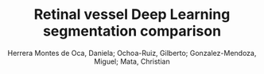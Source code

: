 ---
paperId: 8
author: Herrera Montes de Oca, Daniela; Ochoa-Ruiz, Gilberto; Gonzalez-Mendoza, Miguel; Mata, Christian 
publicationauthor: Herrera Montes de Oca, D. et al.
title: Retinal vessel Deep Learning segmentation comparison
pdf: 8_camera_ready.pdf
poster: 8_poster.png
pitch:
type: Poster
topic: segmentation
category: Extended Abstract
link: https://research.latinxinai.org/papers/cvpr/2022/pdf/8_camera_ready.pdf
conference: cvpr
year: 2022
tags: cvpr-2022-ea
location: Virtual
---